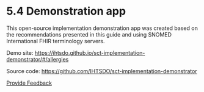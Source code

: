 # 5.4 Demonstration app

This open-source implementation demonstration app was created based on the recommendations presented in this guide and using SNOMED International FHIR terminology servers.

  

Demo site: <https://ihtsdo.github.io/sct-implementation-demonstrator/#/allergies>

Source code: <https://github.com/IHTSDO/sct-implementation-demonstrator>






<a href="https://docs.google.com/forms/d/e/1FAIpQLScTmbZIf0UEQwYDkY27EEWBkaiYkHSbR0_9DmFrMLXoQLyL7Q/viewform?usp=pp_url&entry.1767247133=Allergy+IG&entry.670899847=5.4%20Demonstration%20app" class="button primary">Provide Feedback</a>
